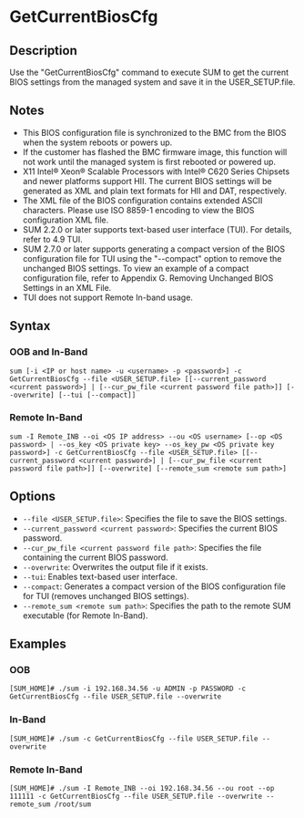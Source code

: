 # GetCurrentBiosCfg

## Description

Use the "GetCurrentBiosCfg" command to execute SUM to get the current BIOS settings from the managed system and save it in the USER_SETUP.file.

## Notes

- This BIOS configuration file is synchronized to the BMC from the BIOS when the system reboots or powers up.
- If the customer has flashed the BMC firmware image, this function will not work until the managed system is first rebooted or powered up.
- X11 Intel® Xeon® Scalable Processors with Intel® C620 Series Chipsets and newer platforms support HII. The current BIOS settings will be generated as XML and plain text formats for HII and DAT, respectively.
- The XML file of the BIOS configuration contains extended ASCII characters. Please use ISO 8859-1 encoding to view the BIOS configuration XML file.
- SUM 2.2.0 or later supports text-based user interface (TUI). For details, refer to 4.9 TUI.
- SUM 2.7.0 or later supports generating a compact version of the BIOS configuration file for TUI using the "--compact" option to remove the unchanged BIOS settings. To view an example of a compact configuration file, refer to Appendix G. Removing Unchanged BIOS Settings in an XML File.
- TUI does not support Remote In-band usage.

## Syntax

### OOB and In-Band
```
sum [-i <IP or host name> -u <username> -p <password>] -c GetCurrentBiosCfg --file <USER_SETUP.file> [[--current_password <current password>] | [--cur_pw_file <current password file path>]] [--overwrite] [--tui [--compact]]
```

### Remote In-Band
```
sum -I Remote_INB --oi <OS IP address> --ou <OS username> [--op <OS password> | --os_key <OS private key> --os_key_pw <OS private key password>] -c GetCurrentBiosCfg --file <USER_SETUP.file> [[--current_password <current password>] | [--cur_pw_file <current password file path>]] [--overwrite] [--remote_sum <remote sum path>]
```

## Options

- `--file <USER_SETUP.file>`: Specifies the file to save the BIOS settings.
- `--current_password <current password>`: Specifies the current BIOS password.
- `--cur_pw_file <current password file path>`: Specifies the file containing the current BIOS password.
- `--overwrite`: Overwrites the output file if it exists.
- `--tui`: Enables text-based user interface.
- `--compact`: Generates a compact version of the BIOS configuration file for TUI (removes unchanged BIOS settings).
- `--remote_sum <remote sum path>`: Specifies the path to the remote SUM executable (for Remote In-Band).

## Examples

### OOB
```
[SUM_HOME]# ./sum -i 192.168.34.56 -u ADMIN -p PASSWORD -c GetCurrentBiosCfg --file USER_SETUP.file --overwrite
```

### In-Band
```
[SUM_HOME]# ./sum -c GetCurrentBiosCfg --file USER_SETUP.file --overwrite
```

### Remote In-Band
```
[SUM_HOME]# ./sum -I Remote_INB --oi 192.168.34.56 --ou root --op 111111 -c GetCurrentBiosCfg --file USER_SETUP.file --overwrite --remote_sum /root/sum
```
